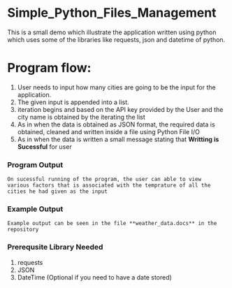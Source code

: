 # Simple_Python_Files_Management

This is a small demo which illustrate the application written using python which uses some of the libraries like requests, json and datetime of python.

# Program flow:

  1. User needs to input how many cities are going to be the input for the application.
  2. The given input is appended into a list.
  3. iteration begins and based on the API key provided by the User and the city name is obtained by the iterating the list
  4. As in when the data is obtained as JSON format, the required data is obtained, cleaned and written inside a file using Python File I/O
  5. As in when the data is written a small message stating that **Writting is Sucessful** for user

### Program Output

    On sucessful running of the program, the user can able to view 
    various factors that is associated with the temprature of all the cities he had given as the input
    
### Example Output 

    Example output can be seen in the file **weather_data.docs** in the repository

### Prerequsite Library Needed
  1. requests
  2. JSON
  3. DateTime (Optional if you need to have a date stored) 

